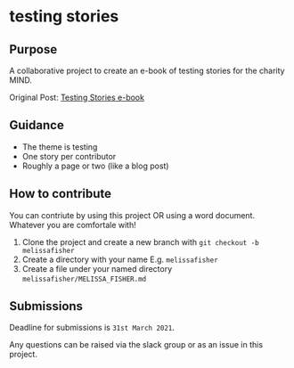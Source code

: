 # testing stories

## Purpose

A collaborative project to create an e-book of testing stories for the charity MIND.

Original Post: [Testing Stories e-book](https://fishoutthebox.medium.com/testing-stories-e-book-d9670416e66)

## Guidance

- The theme is testing
- One story per contributor
- Roughly a page or two (like a blog post)

## How to contribute

You can contriute by using this project OR using a word document.  Whatever you are comfortale with!

1. Clone the project and create a new branch with `git checkout -b melissafisher`
2. Create a directory with your name E.g. `melissafisher`
3. Create a file under your named directory `melissafisher/MELISSA_FISHER.md`

## Submissions

Deadline for submissions is `31st March 2021`.

Any questions can be raised via the slack group or as an issue in this project.  
